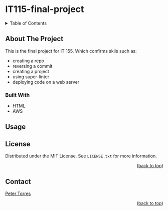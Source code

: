 # IT115-final-project

<!-- TABLE OF CONTENTS -->
<details>
  <summary>Table of Contents</summary>
  <ol>
    <li>
      <a href="#about-the-project">About The Project</a>
      <ul>
        <li><a href="#built-with">Built With</a></li>
      </ul>
    </li>
    <li><a href="#usage">Usage</a></li>
    <li><a href="#license">License</a></li>
    <li><a href="#contact">Contact</a></li>
  </ol>
</details>



<!-- ABOUT THE PROJECT -->
## About The Project

This is the final project for IT 155. Which confirms skils such as: 

* creating a repo
* reversing a commit
* creating a project
* using super-linter
* deploying code on a web server


### Built With

* HTML
* AWS


<!-- USAGE EXAMPLES -->
## Usage


<!-- LICENSE -->
## License

Distributed under the MIT License. See `LICENSE.txt` for more information.

<p align="right">(<a href="#top">back to top</a>)</p>



<!-- CONTACT -->
## Contact

[Peter Torres](https://www.linkedin.com/in/torres-peter/)

<p align="right">(<a href="#top">back to top</a>)</p>
